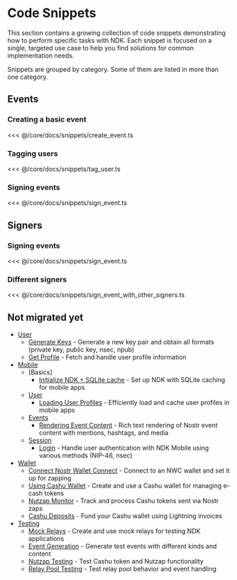 # Code Snippets

This section contains a growing collection of code snippets demonstrating how to perform specific tasks with NDK. 
Each snippet is focused on a single, targeted use case to help you find solutions for common implementation needs.

Snippets are grouped by category. Some of them are listed in more than one category.

## Events

### Creating a basic event

<<< @/core/docs/snippets/create_event.ts

### Tagging users

<<< @/core/docs/snippets/tag_user.ts

### Signing events

<<< @/core/docs/snippets/sign_event.ts

## Signers

### Signing events

<<< @/core/docs/snippets/sign_event.ts

### Different signers

<<< @/core/docs/snippets/sign_event_with_other_signers.ts


## Not migrated yet


- [User](./user/)
    - [Generate Keys](./user/generate-keys.md) - Generate a new key pair and obtain all formats (private key, public key, nsec, npub)
    - [Get Profile](./user/get-profile.md) - Fetch and handle user profile information
- [Mobile](./mobile/)
    - [Basics]
        - [Initialize NDK + SQLite cache](./mobile/ndk/initializing-ndk.md) - Set up NDK with SQLite caching for mobile apps
    - [User](./mobile/user/)
        - [Loading User Profiles](./mobile/user/loading-user-profiles.md) - Efficiently load and cache user profiles in mobile apps
    - [Events](./mobile/events/)
        - [Rendering Event Content](./mobile/events/rendering-event-content.md) - Rich text rendering of Nostr event content with mentions, hashtags, and media
    - [Session](./mobile/session/)
        - [Login](./mobile/session/login.md) - Handle user authentication with NDK Mobile using various methods (NIP-46, nsec)
- [Wallet](./wallet/)
    - [Connect Nostr Wallet Connect](./wallet/connect-nwc.md) - Connect to an NWC wallet and set it up for zapping
    - [Using Cashu Wallet](./wallet/using-cashu-wallet.md) - Create and use a Cashu wallet for managing e-cash tokens
    - [Nutzap Monitor](./wallet/nutzap-monitor.md) - Track and process Cashu tokens sent via Nostr zaps
    - [Cashu Deposits](./wallet/cashu-deposits.md) - Fund your Cashu wallet using Lightning invoices
- [Testing](./testing/)
    - [Mock Relays](./testing/mock-relays.md) - Create and use mock relays for testing NDK applications
    - [Event Generation](./testing/event-generation.md) - Generate test events with different kinds and content
    - [Nutzap Testing](./testing/nutzap-testing.md) - Test Cashu token and Nutzap functionality
    - [Relay Pool Testing](./testing/relay-pool-testing.md) - Test relay pool behavior and event handling